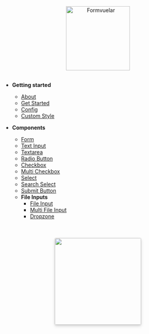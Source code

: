 <!-- docs/_sidebar.md -->
<div align="center" style="margin-bottom: 30px;">
    <img src="https://janiskelemen.github.io/formvuelar/example/Formvuelar.svg" alt="Formvuelar" width="170" />
</div>

- **Getting started**

  - [About](/)
  - [Get Started](get-started.md)
  - [Config](config.md)
  - [Custom Style](styling.md)

- **Components**
  - [Form](components/form.md)
  - [Text Input](components/input.md)
  - [Textarea](components/textarea.md)
  - [Radio Button](components/radio.md)
  - [Checkbox](components/checkbox.md)
  - [Multi Checkbox](components/multi-checkbox.md)
  - [Select](components/select.md)
  - [Search Select](components/search-select.md)
  - [Submit Button](components/submit.md)
  - **File Inputs**
    - [File Input](components/file.md)
    - [Multi File Input](components/multi-file.md)
    - [Dropzone](components/dropzone.md)

<div style="text-align:center">
<a href="https://helpspace.io/#formvuelar" target="_blank">
<img src="https://helpspace.io/img/brand/og_helpspace.png" width="230px" style="border-radius:3px; margin-top:35px; box-shadow: 0 4px 8px 0 rgba(0,0,0,.12), 0 2px 4px 0 rgba(0,0,0,.08);"/>
</a>
</div>
